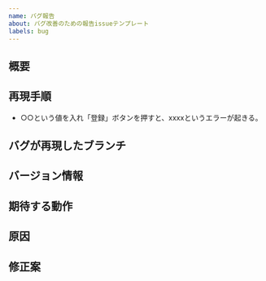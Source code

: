 ```yaml
---
name: バグ報告
about: バグ改善のための報告issueテンプレート
labels: bug
---
```


## 概要
<!-- バグの概要を書いてください。 -->

## 再現手順
<!-- 再現手順を可能な限り具体的に書いてください。 -->
- ○○という値を入れ「登録」ボタンを押すと、xxxxというエラーが起きる。

## バグが再現したブランチ

## バージョン情報
<!-- バグに関連しているライブラリのバージョン情報などわかれば記載 -->

## 期待する動作

## 原因
<!-- 考えられる原因がわかれば記載。 -->

## 修正案
<!-- 調査した結果、「このようにやれば治るかも。」的なことがわかれば記載 -->
